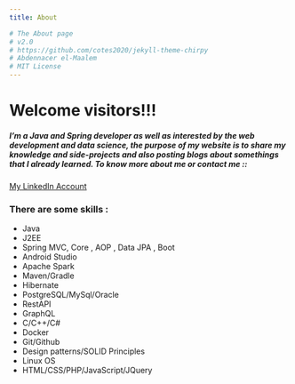 ```yaml
---
title: About

# The About page
# v2.0
# https://github.com/cotes2020/jekyll-theme-chirpy
# Abdennacer el-Maalem
# MIT License
---
```




# Welcome visitors!!!

##### I’m a Java and Spring developer as well as interested by the web development and data science, the purpose of my website is to share my knowledge and side-projects and also posting blogs about somethings that I already learned. To know more about me or contact me ::

[My LinkedIn Account](https://www.linkedin.com/in/abdennacer-elmaalem/)


### There are some skills :

  * Java
  * J2EE
  * Spring MVC, Core , AOP , Data JPA , Boot
  * Android Studio
  * Apache Spark
  * Maven/Gradle
  * Hibernate
  * PostgreSQL/MySql/Oracle
  * RestAPI
  * GraphQL
  * C/C++/C#
  * Docker
  * Git/Github
  * Design patterns/SOLID Principles
  * Linux OS
  * HTML/CSS/PHP/JavaScript/JQuery
